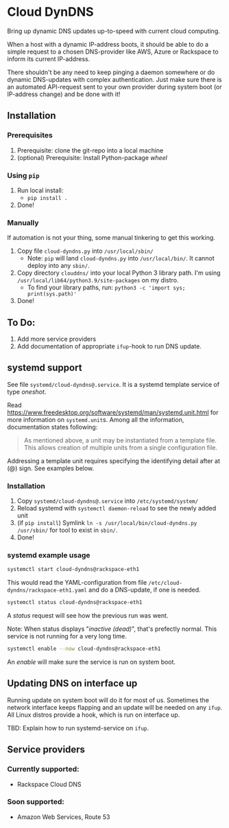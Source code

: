 # Cloud DynDNS

Bring up dynamic DNS updates up-to-speed with current cloud computing.

When a host with a dynamic IP-address boots, it should be able to do a simple request to a chosen DNS-provider like AWS, Azure or Rackspace to inform its current IP-address.

There shouldn't be any need to keep pinging a daemon somewhere or do dynamic DNS-updates with complex authentication.
Just make sure there is an automated API-request sent to your own provider during system boot (or IP-address change) and be done with it!

## Installation

### Prerequisites
1. Prerequisite: clone the git-repo into a local machine
1. (optional) Prerequisite: Install Python-package _wheel_

### Using `pip`
1. Run local install:
   * `pip install .`
1. Done!

### Manually
If automation is not your thing, some manual tinkering to get this working.

1. Copy file `cloud-dyndns.py` into `/usr/local/sbin/`
   * Note: `pip` will land `cloud-dyndns.py` into `/usr/local/bin/`. It cannot
     deploy into any `sbin/`.
1. Copy directory `clouddns/` into your local Python 3 library path. I'm using
   `/usr/local/lib64/python3.9/site-packages` on my distro.
   * To find your library paths, run: `python3 -c 'import sys; print(sys.path)'`
1. Done!

## To Do:
1. Add more service providers
1. Add documentation of appropriate `ifup`-hook to run DNS update.

## systemd support

See file `systemd/cloud-dyndns@.service`.
It is a systemd template service of type _oneshot_.

Read https://www.freedesktop.org/software/systemd/man/systemd.unit.html for
more information on `systemd.unit`s. Among all the information,
documentation states following:
> As mentioned above, a unit may be instantiated from a template file.
> This allows creation of multiple units from a single configuration file.

Addressing a template unit requires specifying the identifying detail after at (@) sign.
See examples below.

### Installation
1. Copy `systemd/cloud-dyndns@.service` into `/etc/systemd/system/`
1. Reload systemd with `systemctl daemon-reload` to see the newly added unit
1. (if `pip install`) Symlink `ln -s /usr/local/bin/cloud-dyndns.py /usr/sbin/` for tool to exist in `sbin/`.
1. Done!

### systemd example usage
```bash
systemctl start cloud-dyndns@rackspace-eth1
```
This would read the YAML-configuration from file `/etc/cloud-dyndns/rackspace-eth1.yaml` and do a DNS-update, if one is needed.

```bash
systemctl status cloud-dyndns@rackspace-eth1
```
A _status_ request will see how the previous run was went.

Note: When status displays "_inactive (dead)_", that's prefectly normal. This service is not running for a very long time.

```bash
systemctl enable --now cloud-dyndns@rackspace-eth1
```
An _enable_ will make sure the service is run on system boot.

## Updating DNS on interface up
Running update on system boot will do it for most of us.
Sometimes the network interface keeps flapping and an update will be needed on any `ifup`.
All Linux distros provide a hook, which is run on interface up.

TBD: Explain how to run systemd-service on `ifup`.

## Service providers

### Currently supported:
* Rackspace Cloud DNS

### Soon supported:
* Amazon Web Services, Route 53
